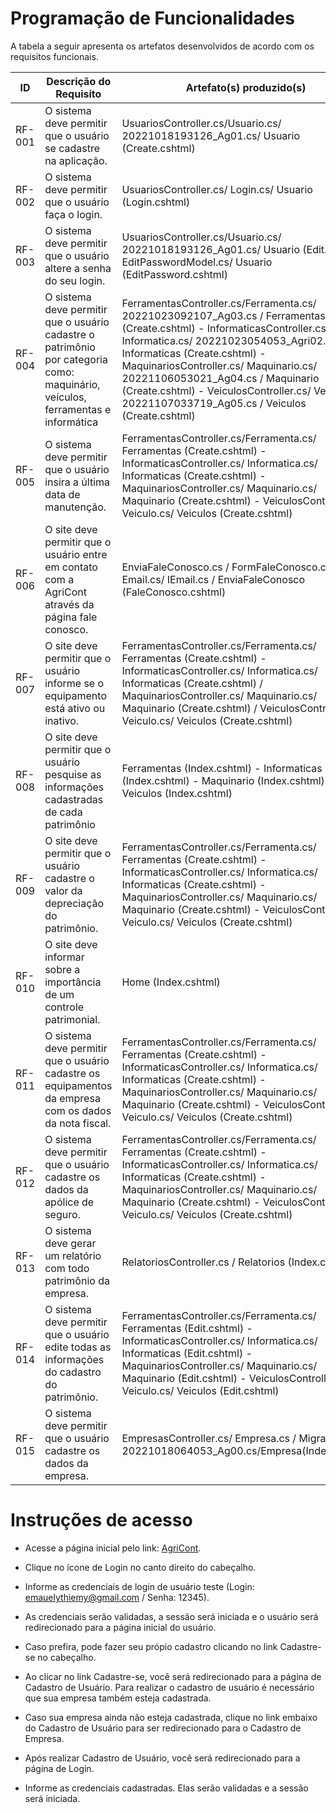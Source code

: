 # Programação de Funcionalidades


A tabela a seguir apresenta os artefatos desenvolvidos de acordo com os requisitos funcionais.

|ID    | Descrição do Requisito  | Artefato(s) produzido(s) |
|------|-----------------------------------------|----|
|RF-001| O sistema deve permitir que o usuário se cadastre na aplicação. |  UsuariosController.cs/Usuario.cs/ 20221018193126_Ag01.cs/ Usuario (Create.cshtml) |
|RF-002|  O sistema deve permitir que o usuário faça o login.   |  UsuariosController.cs/ Login.cs/ Usuario (Login.cshtml)  |
|RF-003|  O sistema deve permitir que o usuário altere a senha do seu login. |  UsuariosController.cs/Usuario.cs/ 20221018193126_Ag01.cs/ Usuario (Edit.cshtml)/ EditPasswordModel.cs/ Usuario (EditPassword.cshtml)   |
|RF-004|  O sistema deve permitir que o usuário cadastre o patrimônio por categoria como: maquinário, veículos, ferramentas e informática  |  FerramentasController.cs/Ferramenta.cs/ 20221023092107_Ag03.cs / Ferramentas (Create.cshtml) - InformaticasController.cs/ Informatica.cs/ 20221023054053_Agri02.cs / Informaticas (Create.cshtml) - MaquinariosController.cs/ Maquinario.cs/ 20221106053021_Ag04.cs / Maquinario (Create.cshtml) - VeiculosController.cs/ Veiculo.cs/ 20221107033719_Ag05.cs / Veiculos (Create.cshtml) |
|RF-005|  O sistema deve permitir que o usuário insira a última data de manutenção.  | FerramentasController.cs/Ferramenta.cs/ Ferramentas (Create.cshtml) - InformaticasController.cs/ Informatica.cs/ Informaticas (Create.cshtml) - MaquinariosController.cs/ Maquinario.cs/ Maquinario (Create.cshtml) - VeiculosController.cs/ Veiculo.cs/ Veiculos (Create.cshtml) |
|RF-006|  O site deve permitir que o usuário entre em contato com a AgriCont através da página fale conosco.  | EnviaFaleConosco.cs / FormFaleConosco.cs / Email.cs/ IEmail.cs / EnviaFaleConosco (FaleConosco.cshtml)      |
|RF-007| O site deve permitir que o usuário informe se o equipamento está ativo ou inativo. |  FerramentasController.cs/Ferramenta.cs/ Ferramentas (Create.cshtml) - InformaticasController.cs/ Informatica.cs/ Informaticas (Create.cshtml) / MaquinariosController.cs/ Maquinario.cs/ Maquinario (Create.cshtml) / VeiculosController.cs/ Veiculo.cs/ Veiculos (Create.cshtml)  |
|RF-008| O site deve permitir que o usuário pesquise as informações cadastradas de cada patrimônio  |  Ferramentas (Index.cshtml) -  Informaticas (Index.cshtml) -  Maquinario (Index.cshtml) - Veiculos (Index.cshtml)  |
|RF-009|  O site deve permitir que o usuário cadastre o valor da depreciação do patrimônio. |FerramentasController.cs/Ferramenta.cs/ Ferramentas (Create.cshtml) - InformaticasController.cs/ Informatica.cs/ Informaticas (Create.cshtml) - MaquinariosController.cs/ Maquinario.cs/ Maquinario (Create.cshtml) - VeiculosController.cs/ Veiculo.cs/ Veiculos (Create.cshtml) |
|RF-010|  O site deve informar sobre a importância de um controle patrimonial.  |  Home (Index.cshtml) |
|RF-011|  O sistema deve permitir que o usuário cadastre os equipamentos da empresa com os dados da nota fiscal.  | FerramentasController.cs/Ferramenta.cs/ Ferramentas (Create.cshtml) - InformaticasController.cs/ Informatica.cs/ Informaticas (Create.cshtml) - MaquinariosController.cs/ Maquinario.cs/ Maquinario (Create.cshtml) - VeiculosController.cs/ Veiculo.cs/ Veiculos (Create.cshtml) |
|RF-012|  O sistema deve permitir que o usuário cadastre os dados da apólice de seguro.| FerramentasController.cs/Ferramenta.cs/ Ferramentas (Create.cshtml) - InformaticasController.cs/ Informatica.cs/ Informaticas (Create.cshtml) - MaquinariosController.cs/ Maquinario.cs/ Maquinario (Create.cshtml) - VeiculosController.cs/ Veiculo.cs/ Veiculos (Create.cshtml) |
|RF-013|  O sistema deve gerar um relatório com todo patrimônio da empresa. | RelatoriosController.cs / Relatorios (Index.cshtml) |
|RF-014|  O sistema deve permitir que o usuário edite todas as informações do cadastro do patrimônio. |  FerramentasController.cs/Ferramenta.cs/ Ferramentas (Edit.cshtml) - InformaticasController.cs/ Informatica.cs/ Informaticas (Edit.cshtml) - MaquinariosController.cs/ Maquinario.cs/ Maquinario (Edit.cshtml) - VeiculosController.cs/ Veiculo.cs/ Veiculos (Edit.cshtml) |
|RF-015| O sistema deve permitir que o usuário cadastre os dados da empresa.|EmpresasController.cs/ Empresa.cs / Migration-20221018064053_Ag00.cs/Empresa(Index.cshtm.)| 



# Instruções de acesso

- Acesse a página inicial pelo link: [AgriCont](https://agricont.azurewebsites.net/).

- Clique no ícone de Login no canto direito do cabeçalho.

- Informe as credenciais de login de usuário teste (Login: emauelythiemy@gmail.com   / Senha: 12345).

- As credenciais serão validadas, a sessão será iniciada e o usuário será redirecionado para a página inicial do usuário.

- Caso prefira, pode fazer seu própio cadastro clicando no link Cadastre-se no cabeçalho. 

- Ao clicar no link Cadastre-se, você será redirecionado para a página de Cadastro de Usuário. Para realizar o cadastro de usuário é necessário que sua empresa também esteja cadastrada. 

- Caso sua empresa ainda não esteja cadastrada, clique no link embaixo do Cadastro de Usuário para ser redirecionado para o Cadastro de Empresa.  

- Após realizar Cadastro de Usuário, você será redirecionado para a página de Login. 

- Informe as credenciais cadastradas. Elas serão validadas e a sessão será iniciada.

